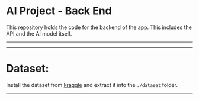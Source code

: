 # AI Project - Back End

This repository holds the code for the backend of the app. This includes the API and the AI model itself.

---
---

# Dataset:

Install the dataset from [kraggle](https://www.kaggle.com/datasets/jonathanoheix/face-expression-recognition-dataset/data) and extract it into the `./dataset` folder.

---
